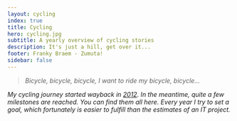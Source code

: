 ```yaml
---
layout: cycling
index: true
title: Cycling
hero: cycling.jpg
subtitle: A yearly overview of cycling stories
description: It's just a hill, get over it...
footer: Franky Braem - Zumuta!
sidebar: false
---
```


> <i class="fas fa-music mr-2" />Bicycle, bicycle, bicycle, I want to ride my bicycle, bicycle...<i class="fas fa-music ml-2" />

My cycling journey started wayback in [2012](/cycling/2012.html). In the meantime, quite a few milestones are
reached. You can find them all here. Every year I try to set a goal, which
fortunately is easier to fulfill than the estimates of an IT project.
